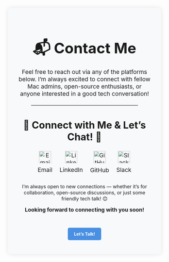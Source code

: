 <div style="text-align: center; background-color: rgba(240, 244, 248, 0.47); padding: 2rem; border-radius: 10px; box-shadow: 0 0 15px rgba(0, 0, 0, 0.1);">

  <h1 style="font-size: 3rem; margin-bottom: 1rem;">📬 Contact Me</h1>

  <p style="font-size: 1.2rem; color: rgb(29, 29, 29);">Feel free to reach out via any of the platforms below. I’m always excited to connect with fellow Mac admins, open-source enthusiasts, or anyone interested in a good tech conversation!</p>

  <hr style="border: 0; border-top: 2px solid #ddd; width: 80%; margin: 1.5rem auto;">

  <h2 style="font-size: 2rem;">🔗 Connect with Me & Let’s Chat! 💬</h2>

  <div style="display: flex; justify-content: center; flex-wrap: wrap; gap: 1.5rem;">
  <!-- Email Section -->
  <div style="display: flex; flex-direction: column; align-items: center; text-align: center;">
    <a href="mailto:cocopuff2u@yahoo.com" style="text-decoration: none; color: rgb(29, 29, 29); font-size: 1.2rem; transition: color 0.3s; display: flex; flex-direction: column; align-items: center; justify-content: center; text-align: center;">
      <img src="https://cdn1.iconfinder.com/data/icons/smallicons-logotypes/32/yahoo-512.png" alt="Email Icon" style="width: 40px; margin-bottom: 10px;">
      Email
    </a>
  </div>

  <!-- LinkedIn Section -->
  <div style="display: flex; flex-direction: column; align-items: center; text-align: center;">
    <a href="https://www.linkedin.com/in/cocopuff2u" style="text-decoration: none; color: rgb(29, 29, 29); font-size: 1.2rem; transition: color 0.3s; display: flex; flex-direction: column; align-items: center; justify-content: center; text-align: center;">
      <img src="https://raw.githubusercontent.com/gauravghongde/social-icons/refs/heads/master/PNG/Color/LinkedIN.png" alt="LinkedIn Icon" style="width: 40px; margin-bottom: 10px;">
      LinkedIn
    </a>
  </div>

  <!-- GitHub Section -->
  <div style="display: flex; flex-direction: column; align-items: center; text-align: center;">
    <a href="https://github.com/cocopuff2u" style="text-decoration: none; color: rgb(29, 29, 29); font-size: 1.2rem; transition: color 0.3s; display: flex; flex-direction: column; align-items: center; justify-content: center; text-align: center;">
      <img src="https://raw.githubusercontent.com/dheereshagrwal/colored-icons/refs/heads/master/public/logos/github/github.svg" alt="GitHub Icon" style="width: 40px; margin-bottom: 11px;">
      GitHub
    </a>
  </div>

  <!-- Slack Section -->
  <div style="display: flex; flex-direction: column; align-items: center; text-align: center;">
    <a href="https://macadmins.slack.com/" style="text-decoration: none; color: rgb(29, 29, 29); font-size: 1.2rem; transition: color 0.3s; display: flex; flex-direction: column; align-items: center; justify-content: center; text-align: center;">
      <img src="https://raw.githubusercontent.com/gauravghongde/social-icons/refs/heads/master/PNG/Color/Slack.png" alt="Slack Icon" style="width: 40px; margin-bottom: 10px;">
      Slack
    </a>
  </div>
</div>


  <p style="font-size: 1rem; color: rgb(29, 29, 29); margin-top: 2rem;">I’m always open to new connections — whether it’s for collaboration, open-source discussions, or just some friendly tech talk! 😊</p>

  <p style="font-size: 1.1rem; color: rgb(29, 29, 29); font-weight: bold; margin-top: 1rem;">Looking forward to connecting with you soon!</p>

  <a href="mailto:cocopuff2u@yahoo.com" style="background-color: #4a90e2; color: white; padding: 12px 20px; text-decoration: none; border-radius: 5px; margin-top: 2rem; display: inline-block; font-weight: bold;">Let’s Talk!</a>

</div>
